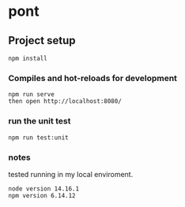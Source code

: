 # pont

## Project setup
```
npm install
```

### Compiles and hot-reloads for development
```
npm run serve
then open http://localhost:8080/ 
```

### run the unit test
```
npm run test:unit
```

### notes
tested running in my local enviroment.
```
node version 14.16.1
npm version 6.14.12
```